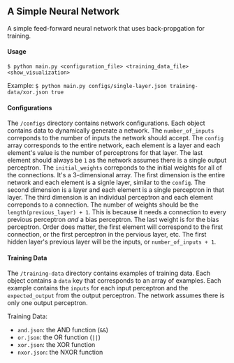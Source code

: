 ## A Simple Neural Network

A simple feed-forward neural network that uses back-propgation for training.

#### Usage

`$ python main.py <configuration_file> <training_data_file> <show_visualization>`

Example: `$ python main.py configs/single-layer.json training-data/xor.json true`

#### Configurations

The `/configs` directory contains network configurations. Each object contains
data to dynamically generate a network. The `number_of_inputs` correponds to
the number of inputs the network should accept. The `config` array corresponds
to the entire network, each element is a layer and each element's value is the
number of perceptrons for that layer. The last element should always be `1` as
the network assumes there is a single output perceptron. The `initial_weights`
correponds to the initial weights for all of the connections. It's a 3-dimensional
array. The first dimension is the entire network and each element is a signle layer,
similar to the `config`. The second dimension is a layer and each element is
a single perceptron in that layer. The third dimension is an individual perceptron
and each element correponds to a connection. The number of weights should be
the `length(previous_layer) + 1`. This is because it needs a connection to every
previous perceptron _and_ a bias perceptron. The last weight is for the bias perceptron.
Order does matter, the first element will correspond to the first connection,
or the first perceptron in the pervious layer, etc. The first hidden layer's previous
layer will be the inputs, or `number_of_inputs + 1`.

#### Training Data

The `/training-data` directory contains examples of training data. Each object
contains a `data` key that corresponds to an array of examples. Each example
contains the `inputs` for each input perceptron and the `expected_output` from
the output perceptron. The network assumes there is only one output perceptron.

Training Data:

- `and.json`: the AND function (`&&`)
- `or.json`: the OR function (`||`)
- `xor.json`: the XOR function
- `nxor.json`: the NXOR function
